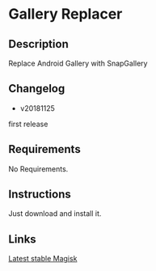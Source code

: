# **Gallery Replacer**

## Description

Replace Android Gallery with SnapGallery

## Changelog

- v20181125

first release

## Requirements

No Requirements.

## Instructions

Just download and install it.

## Links

[Latest stable Magisk](http://www.tiny.cc/latestmagisk)
